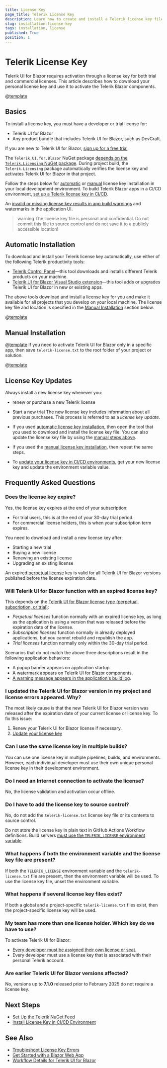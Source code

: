```yaml
---
title: License Key
page_title: Telerik License Key
description: Learn how to create and install a Telerik license key file, which is required during application building and deployment.
slug: installation-license-key
tags: installation, license
published: True
position: 1
---
```


# Telerik License Key

Telerik UI for Blazor requires activation through a license key for both trial and commercial licenses. This article describes how to download your personal license key and use it to activate the Telerik Blazor components.

@[template](/_contentTemplates/common/get-started.md#license-key-version)

## Basics

To install a license key, you must have a developer or trial license for:

* Telerik UI for Blazor
* Any product bundle that includes Telerik UI for Blazor, such as DevCraft.

If you are new to Telerik UI for Blazor, <a href="https://www.telerik.com/blazor-ui" target="_blank">sign up for a free trial</a>.

The `Telerik.UI.for.Blazor` NuGet package [depends on the `Telerik.Licensing` NuGet package](slug:getting-started/what-you-need#nuget-packages). During project build, the `Telerik.Licensing` package automatically verifies the license key and activates Telerik UI for Blazor in that project.

Follow the steps below for [automatic](#automatic-installation) or [manual](#manual-installation) license key installation in your local development environment. To build Telerik Blazor apps in a CI/CD environment, [set up a Telerik license key in CI/CD](slug:deployment-license-key).

An [invalid or missing license key results in app build warnings](slug:troubleshooting-license-key-errors) and watermarks in the application UI.

>warning The license key file is personal and confidential. Do not commit this file to source control and do not save it to a publicly accessible location!

## Automatic Installation

To download and install your Telerik license key automatically, use either of the following Telerik productivity tools:

* <a href="https://docs.telerik.com/controlpanel/introduction" target="_blank">Telerik Control Panel</a>&mdash;this tool downloads and installs different Telerik products on your machine.
* [Telerik UI for Blazor Visual Studio extension](slug:getting-started-vs-integration-overview)&mdash;this tool adds or upgrades Telerik UI for Blazor in new or existing apps.

The above tools download and install a license key for you and make it available for all projects that you develop on your local machine. The license key file and location is specified in the [Manual Installation](#manual-installation) section below.

@[template](/_contentTemplates/common/get-started.md#license-key-update-whenever)

## Manual Installation

@[template](/_contentTemplates/common/get-started.md#license-key-manual-steps)
If you need to activate Telerik UI for Blazor only in a specific app, then save `telerik-license.txt` to the root folder of your project or solution.

@[template](/_contentTemplates/common/get-started.md#license-key-update-whenever)

## License Key Updates

Always install a new license key whenever you:

* renew or purchase a new Telerik license
* Start a new trial
The new license key includes information about all previous purchases. This process is referred to as a *license key update*.

* If you used [automatic license key installation](#automatic-installation), then open the tool that you used to download and install the license key file. You can also update the license key file by using the [manual steps above](#manual-installation).
* If you used the [manual license key installation](#manual-installation), then repeat the same steps.
* To [update your license key in CI/CD environments](slug:deployment-license-key), get your new license key and update the environment variable value.

## Frequently Asked Questions

### Does the license key expire?

Yes, the license key expires at the end of your subscription:

* For trial users, this is at the end of your 30-day trial period.
* For commercial license holders, this is when your subscription term expires.

You need to download and install a new license key after:

* Starting a new trial
* Buying a new license
* Renewing an existing license
* Upgrading an existing license

An expired [perpetual license](https://www.telerik.com/purchase/faq/licensing-purchasing#licensing) key is valid for all Telerik UI for Blazor versions published before the license expiration date.

### Will Telerik UI for Blazor function with an expired license key?

This depends on the [Telerik UI for Blazor license type (perpetual, subscription, or trial)](https://www.telerik.com/purchase/faq/licensing-purchasing#licensing):

* *Perpetual licenses* function normally with an expired license key, as long as the application is using a version that was released before the expiration date of the license.
* *Subscription licenses* function normally in already deployed applications, but you cannot rebuild and republish the app.
* *Trial licenses* function normally only within the 30-day trial period.

Scenarios that do not match the above three descriptions result in the following application behaviors:

* A popup banner appears on application startup.
* A watermark appears on Telerik UI for Blazor components.
* [A warning message appears in the application's build log](slug:troubleshooting-license-key-errors).

### I updated the Telerik UI for Blazor version in my project and license errors appeared. Why?

The most likely cause is that the new Telerik UI for Blazor version was released after the expiration date of your current license or license key. To fix this issue:

1. Renew your Telerik UI for Blazor license if necessary.
1. [Update your license key](slug:installation-license-key)

### Can I use the same license key in multiple builds?

You can use one license key in multiple pipelines, builds, and environments. However, each individual developer must use their own unique personal license key in their development environment.

### Do I need an Internet connection to activate the license?

No, the license validation and activation occur offline.

### Do I have to add the license key to source control?

No, do not add the `telerik-license.txt` license key file or its contents to source control.

Do not store the license key in plain text in GitHub Actions Workflow definitions. Build servers [must use the `TELERIK_LICENSE` environment variable](slug:deployment-license-key).

### What happens if both the environment variable and the license key file are present?

If both the `TELERIK_LICENSE` environment variable and the `telerik-license.txt` file are present, then the environment variable will be used.
To use the license key file, unset the environment variable.

### What happens if several license key files exist?

If both a global and a project-specific `telerik-license.txt` files exist, then the project-specific license key will be used.

### My team has more than one license holder. Which key do we have to use?

To activate Telerik UI for Blazor:

* [Every developer must be assigned their own license or seat](https://www.telerik.com/purchase/faq/licensing-purchasing).
* Every developer must use a license key that is associated with their personal Telerik account.

### Are earlier Telerik UI for Blazor versions affected?

No, versions up to **7.1.0** released prior to February 2025 do not require a license key.

## Next Steps

* [Set Up the Telerik NuGet Feed](slug:installation/nuget)
* [Install License Key in CI/CD Environment](slug:deployment-license-key)

## See Also

* [Troubleshoot License Key Errors](slug:troubleshooting-license-key-errors)
* [Get Started with a Blazor Web App](slug:getting-started/web-app)
* [Workflow Details for Telerik UI for Blazor](slug:getting-started/what-you-need)
